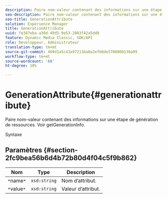 ```yaml
---
description: Paire nom-valeur contenant des informations sur une étape de génération de ressources. Voir getGenerationInfo.
seo-description: Paire nom-valeur contenant des informations sur une étape de génération de ressources. Voir getGenerationInfo.
seo-title: GenerationAttribute
solution: Experience Manager
title: GenerationAttribute
uuid: fe387eba-a30d-49d5-9e53-2083f42a5dd0
feature: Dynamic Media Classic, SDK/API
role: Développeur, Administrateur
translation-type: tm+mt
source-git-commit: 469d1a5c43a972116a8a2efb0de5708800130a99
workflow-type: tm+mt
source-wordcount: '60'
ht-degree: 10%

---
```



# GenerationAttribute{#generationattribute}

Paire nom-valeur contenant des informations sur une étape de génération de ressources. Voir getGenerationInfo.

Syntaxe

## Paramètres {#section-2fc9bea56b6d4b72b80d4f04c5f9b862}

| Nom | Type | Description |
|---|---|---|
| `*`name`*` | `xsd:string` | Nom d’attribut. |
| `*`value`*` | `xsd:string` | Valeur d’attribut. |

